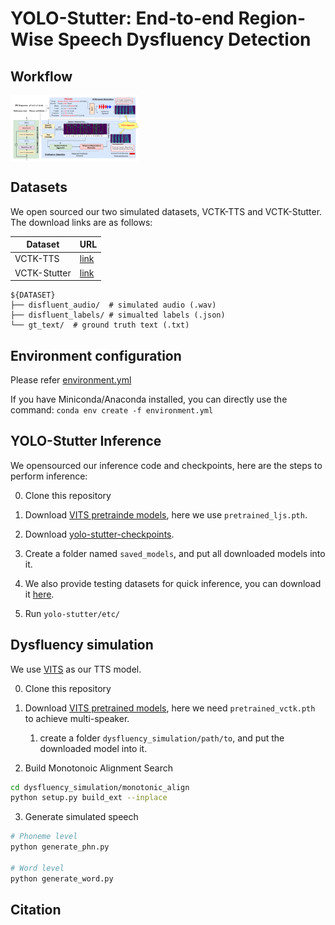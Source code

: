 # YOLO-Stutter: End-to-end Region-Wise Speech Dysfluency Detection

## Workflow
<img src="Resources/workflow.png" alt="image-20240321090057059" style="zoom: 20%; display: block; margin-right: auto; margin-left: 0;" />


## Datasets
We open sourced our two simulated datasets, VCTK-TTS and VCTK-Stutter. The download links are as follows:

| Dataset                        | URL                                                                                            |
|-----------------------------|------------------------------------------------------------------------------------------------|
| VCTK-TTS               | [link](https://drive.google.com/drive/folders/1p5bRQOqMP3AkaoVp3hIGpiJ6ePkYoaeZ?usp=sharing)  |
| VCTK-Stutter                | [link](https://drive.google.com/drive/folders/1EVAetm36uQa0JdTUC2qPUEK3dWRq3qdt?usp=sharing) |


```
${DATASET}
├── disfluent_audio/  # simulated audio (.wav)
├── disfluent_labels/ # simualted labels (.json)	      
└── gt_text/  # ground truth text (.txt)
```


## Environment configuration
Please refer [environment.yml](environment.yml)

If you have Miniconda/Anaconda installed, you can directly use the command: `conda env create -f environment.yml`


## YOLO-Stutter Inference
We opensourced our inference code and checkpoints, here are the steps to perform inference:

0. Clone this repository

1. Download [VITS pretrainde models](https://drive.google.com/drive/folders/1ksarh-cJf3F5eKJjLVWY0X1j1qsQqiS2), here we use `pretrained_ljs.pth`.

2. Download [yolo-stutter-checkpoints](https://drive.google.com/drive/folders/1-iD0D3A5IKPrKGfvIr3age8tGVL_yKnL?usp=sharing).

3. Create a folder named `saved_models`, and put all downloaded models into it.

4. We also provide testing datasets for quick inference, you can download it [here](https://drive.google.com/drive/folders/1AXT6kK8IFKaxoymZxey9WUyfzE5iN43o?usp=sharing).

5. Run `yolo-stutter/etc/`

## Dysfluency simulation
We use [VITS](https://github.com/jaywalnut310/vits) as our TTS model.

0. Clone this repository

0. Download [VITS pretrained models](https://drive.google.com/drive/folders/1ksarh-cJf3F5eKJjLVWY0X1j1qsQqiS2?usp=sharing), here we need `pretrained_vctk.pth` to achieve multi-speaker.
   1. create a folder `dysfluency_simulation/path/to`, and put the downloaded model into it.

0. Build Monotonoic Alignment Search
```sh
cd dysfluency_simulation/monotonic_align
python setup.py build_ext --inplace
```
3. Generate simulated speech
```sh
# Phoneme level
python generate_phn.py

# Word level
python generate_word.py
```

## Citation
